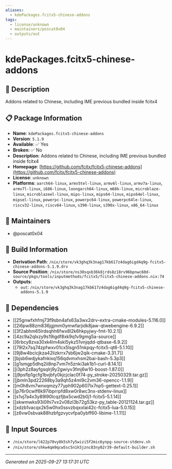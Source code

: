 ```yaml
---
aliases:
  - kdePackages.fcitx5-chinese-addons
tags:
  - license/unknown
  - maintainers/poscat0x04
  - outputs/out
---
```


# kdePackages.fcitx5-chinese-addons

## 📝 Description

Addons related to Chinese, including IME previous bundled inside fcitx4

## 📋 Package Information

- **Name**: `kdePackages.fcitx5-chinese-addons`
- **Version**: `5.1.9`
- **Available**: ✅ Yes
- **Broken**: ✅ No
- **Description**: Addons related to Chinese, including IME previous bundled inside fcitx4
- **Homepage**: [https://github.com/fcitx/fcitx5-chinese-addons](https://github.com/fcitx/fcitx5-chinese-addons)
- **License**: `unknown`
- **Platforms**: `aarch64-linux`, `armv5tel-linux`, `armv6l-linux`, `armv7a-linux`, `armv7l-linux`, `i686-linux`, `loongarch64-linux`, `m68k-linux`, `microblaze-linux`, `microblazeel-linux`, `mips-linux`, `mips64-linux`, `mips64el-linux`, `mipsel-linux`, `powerpc-linux`, `powerpc64-linux`, `powerpc64le-linux`, `riscv32-linux`, `riscv64-linux`, `s390-linux`, `s390x-linux`, `x86_64-linux`
## 👥 Maintainers

- @poscat0x04


## 🔧 Build Information

- **Derivation Path**: `/nix/store/vk3ghq3k3nag17kb617z4dag6igd4q9g-fcitx5-chinese-addons-5.1.9.drv`
- **Source Position**: `/nix/store/ns30sqxb36k8jrds8z18rv96bpnwc60d-source/pkgs/tools/inputmethods/fcitx5/fcitx5-chinese-addons.nix:74`
- **Outputs**:
  - `out`:  `/nix/store/vk3ghq3k3nag17kb617z4dag6igd4q9g-fcitx5-chinese-addons-5.1.9`

## 🔗 Dependencies

- [[25gnwfxhfmj73f9sbn4afx63a3wx2drv-extra-cmake-modules-5.116.0]]
- [[2i6pw88zm836jgjmm0ymwfarjidk8jaw-qtwebengine-6.9.2]]
- [[3f2abhm65lrdsqhh6fwx8l2k6hkpyjwy-fmt-10.2.1]]
- [[4zc9a2qlxzy9s19igdf8xk9q1v9gmg5a-source]]
- [[6rbcy8zva30xk4lm4skl5ykz51vnjqdd-qtbase-6.9.2]]
- [[79l2x7sq74zpfwxv01cx5lsgn51nkpqy-fcitx5-qt6-5.1.10]]
- [[9j8w4bcicjkza42lizkrrx7sb6jw2qik-cmake-3.31.7]]
- [[bjsb6wdjykafnkixq156qdvmxhsm2bai-bash-5.3p3]]
- [[g1smgp5dhq2ii8np7vm7n5znki3ak1b1-curl-8.14.1]]
- [[i3ph2z8ayfgsqlrj9y2gwiyv3fmj6w10-boost-1.87.0]]
- [[j9psflp1gcfg1bvjbfy0kjcjclac0f74-py_stroke-20250329.tar.gz]]
- [[jbmln3pd22268by3a9qh5z4ml9c2vm36-opencc-1.1.9]]
- [[m0h8vm7wnxqmzy77yph902p607lx7np5-gettext-0.25.1]]
- [[p76r0cwlf6k97ibprrpfd8xw0r8wc3nx-stdenv-linux]]
- [[s1vj7a4x3y89l90lcqzfjbx5cwd2b0j1-fcitx5-5.1.14]]
- [[skwmwks93i0lhi7vx2v08zl3b72g53kz-py_table-20121124.tar.gz]]
- [[xdzb1vacqx2k5w0hx0ssvzbqxxlai42c-fcitx5-lua-5.0.15]]
- [[z6vw0sbvak88hzbfgzvycvfpa0ybff60-libime-1.1.11]]

## 📁 Input Sources

- `/nix/store/l622p70vy8k5sh7y5wizi5f2mic6ynpg-source-stdenv.sh`
- `/nix/store/shkw4qm9qcw5sc5n1k5jznc83ny02r39-default-builder.sh`

---
*Generated on 2025-09-27 13:17:31 UTC*
